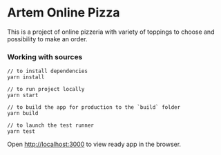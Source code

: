 Artem Online Pizza
============

This is a project of online pizzeria with variety of toppings to choose and possibility to make an order.


### Working with sources

```
// to install dependencies
yarn install

// to run project locally
yarn start

// to build the app for production to the `build` folder
yarn build

// to launch the test runner
yarn test

```

Open [http://localhost:3000](http://localhost:3000) to view ready app in the browser.
